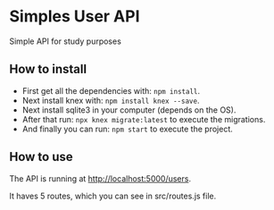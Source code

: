 # Simples User API

Simple API for study purposes

## How to install
- First get all the dependencies with: ```npm install```.
- Next install knex with: ```npm install knex --save```.
- Next install sqlite3 in your computer (depends on the OS).
- After that run: ```npx knex migrate:latest``` to execute the migrations.
- And finally you can run: ```npm start``` to execute the project.

## How to use
The API is running at [http://localhost:5000/users](http://localhost:5000/users).

It haves 5 routes, which you can see in src/routes.js file.